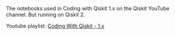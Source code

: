 The notebooks used in Coding with Qiskit 1.x on the Qiskit YouTube channel. But running on Qiskit 2.

Youtube playlist: [Coding With Qiskit - 1.x](https://www.youtube.com/watch?v=oaAjxcIFLtM&list=PLOFEBzvs-VvrgHZt3exM_NNiNKtZlHvZi)